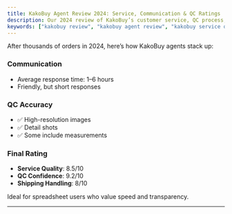 ```yaml
---
title: KakoBuy Agent Review 2024: Service, Communication & QC Ratings
description: Our 2024 review of KakoBuy’s customer service, QC process, and agent responsiveness.
keywords: ["kakobuy review", "kakobuy agent review", "kakobuy service quality"]
---
```


After thousands of orders in 2024, here’s how KakoBuy agents stack up:

### Communication
- Average response time: 1–6 hours
- Friendly, but short responses

### QC Accuracy
- ✅ High-resolution images
- ✅ Detail shots
- ✅ Some include measurements

### Final Rating
- **Service Quality**: 8.5/10
- **QC Confidence**: 9.2/10
- **Shipping Handling**: 8/10

Ideal for spreadsheet users who value speed and transparency.

---
